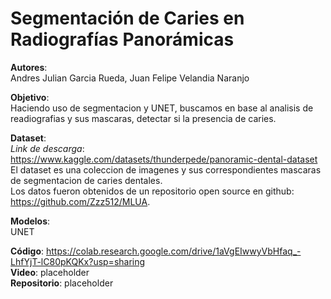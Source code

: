 # Segmentación de Caries en Radiografías Panorámicas  

**Autores**:</br>
Andres Julian Garcia Rueda, Juan Felipe Velandia Naranjo

**Objetivo**:</br>
Haciendo uso de segmentacion y UNET, buscamos en base al analisis de readiografias y sus mascaras, detectar si la presencia de caries.

**Dataset**:</br>
*Link de descarga*: https://www.kaggle.com/datasets/thunderpede/panoramic-dental-dataset</br>
El dataset es una coleccion de imagenes y sus correspondientes mascaras de segmentacion de caries dentales.</br>
Los datos fueron obtenidos de un repositorio open source en github: https://github.com/Zzz512/MLUA.

**Modelos**:</br>
UNET

**Código**: https://colab.research.google.com/drive/1aVgEIwwyVbHfaq_-LhfYjT-lC80pKQKx?usp=sharing</br>
**Video**: placeholder</br>
**Repositorio**: placeholder</br>
